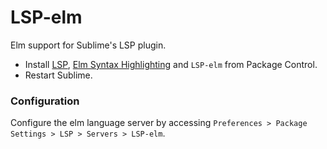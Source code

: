 # LSP-elm

Elm support for Sublime's LSP plugin.

* Install [LSP](https://packagecontrol.io/packages/LSP), [Elm Syntax Highlighting](https://packagecontrol.io/packages/Elm%20Syntax%20Highlighting) and `LSP-elm` from Package Control.
* Restart Sublime.

### Configuration

Configure the elm language server by accessing `Preferences > Package Settings > LSP > Servers > LSP-elm`.